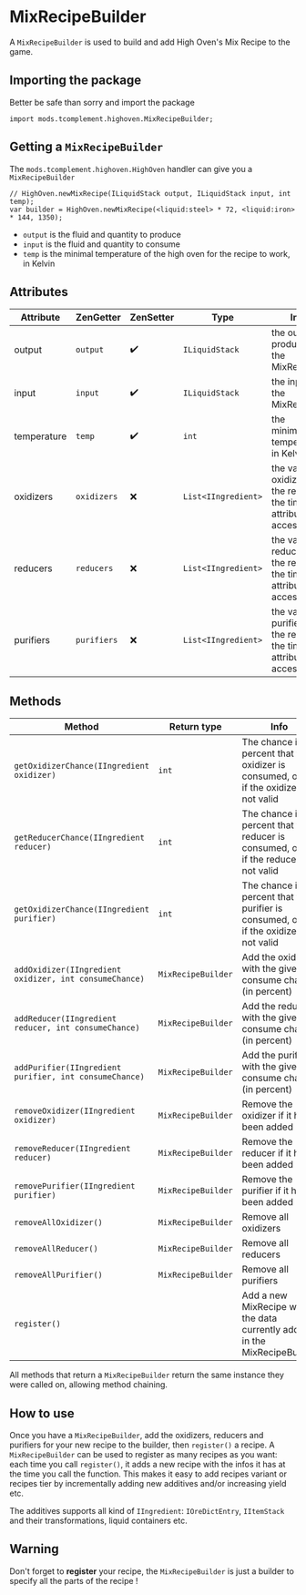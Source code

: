 # MixRecipeBuilder

A `MixRecipeBuilder` is used to build and add High Oven's Mix Recipe to the game.

## Importing the package
Better be safe than sorry and import the package
```
import mods.tcomplement.highoven.MixRecipeBuilder;
```

## Getting a `MixRecipeBuilder`

The `mods.tcomplement.highoven.HighOven` handler can give you a `MixRecipeBuilder`

```
// HighOven.newMixRecipe(ILiquidStack output, ILiquidStack input, int temp);
var builder = HighOven.newMixRecipe(<liquid:steel> * 72, <liquid:iron> * 144, 1350);
```
+ `output` is the fluid and quantity to produce
+ `input` is the fluid and quantity to consume
+ `temp` is the minimal temperature of the high oven for the recipe to work, in Kelvin

## Attributes

| Attribute | ZenGetter | ZenSetter | Type | Info |
| --------- | --------- | --------- | ---- | ---- |
| output    | `output`  | :heavy_check_mark:| `ILiquidStack` | the output produced by the MixRecipe |
| input     | `input`   | :heavy_check_mark:| `ILiquidStack` | the input of the MixRecipe |
| temperature| `temp`   | :heavy_check_mark:| `int` | the minimum temperature, in Kelvin |
| oxidizers | `oxidizers` | :x: | `List<IIngredient>` | the valid oxidizers for the recipe at the time the attribute is accessed |
| reducers | `reducers` | :x: | `List<IIngredient>` | the valid reducers for the recipe at the time the attribute is accessed |
| purifiers | `purifiers` | :x: | `List<IIngredient>` | the valid purifiers for the recipe at the time the attribute is accessed |
 
 
 ## Methods
 
 | Method | Return type | Info |
 | ------ | ---- | ---- |
 | `getOxidizerChance(IIngredient oxidizer)` | `int` | The chance in percent that the oxidizer is consumed, or `-1` if the oxidizer is not valid |
 | `getReducerChance(IIngredient reducer)` | `int` | The chance in percent that the reducer is consumed, or `-1` if the reducer is not valid |
 | `getOxidizerChance(IIngredient purifier)` | `int` | The chance in percent that the purifier is consumed, or `-1` if the oxidizer is not valid |
 | `addOxidizer(IIngredient oxidizer, int consumeChance)` | `MixRecipeBuilder` | Add the oxidizer with the given consume chance (in percent) |
 | `addReducer(IIngredient reducer, int consumeChance)` | `MixRecipeBuilder` | Add the reducer with the given consume chance (in percent) |
 | `addPurifier(IIngredient purifier, int consumeChance)` | `MixRecipeBuilder` | Add the purifier with the given consume chance (in percent) |
 |  `removeOxidizer(IIngredient oxidizer)` | `MixRecipeBuilder` | Remove the oxidizer if it had been added |
 |  `removeReducer(IIngredient reducer)` | `MixRecipeBuilder` | Remove the reducer if it had been added |
 |  `removePurifier(IIngredient purifier)` | `MixRecipeBuilder` | Remove the purifier if it had been added |
 | `removeAllOxidizer()` | `MixRecipeBuilder` | Remove all oxidizers |
 | `removeAllReducer()` | `MixRecipeBuilder` | Remove all reducers |
 | `removeAllPurifier()` | `MixRecipeBuilder` | Remove all purifiers |
 | `register()` | | Add a new MixRecipe with the data currently added in the MixRecipeBuilder |
 
 All methods that return a `MixRecipeBuilder` return the same instance they were called on, allowing method chaining.
 
 ## How to use
 Once you have a `MixRecipeBuilder`, add the oxidizers, reducers and purifiers for your new recipe to the builder, then `register()` a recipe. A `MixRecipeBuilder` can be used to register as many recipes as you want: each time you call `register()`, it adds a new recipe with the infos it has at the time you call the function.
 This makes it easy to add recipes variant or recipes tier by incrementally adding new additives and/or increasing yield etc.
 
 The additives supports all kind of `IIngredient`: `IOreDictEntry`, `IItemStack` and their transformations, liquid containers etc.
 
 ## Warning
 Don't forget to **register** your recipe, the `MixRecipeBuilder` is just a builder to specify all the parts of the recipe !
 
